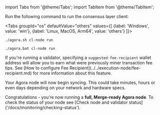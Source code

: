 import Tabs from '@theme/Tabs';
import TabItem from '@theme/TabItem';

<p>Run the following command to run the consensus layer client:</p>

<Tabs groupId="os" defaultValue="others" values={[
      {label: 'Windows', value: 'win'},
      {label: 'Linux, MacOS, Arm64', value: 'others'}
      ]}>
<TabItem value="others">

```
./agora.sh cl-node run
```
</TabItem>

<TabItem value="win">

```
./agora.bat cl-node run
```
</TabItem>
</Tabs>

<div>
If you're running a validator, specifying a <code>suggested-fee-recipient</code> wallet address will allow you to earn what were previously miner transaction fee tips. See [How to configure Fee Recipient](../../execution-node/fee-recipient.md) for more information about this feature.

Your Agora node will now begin syncing. This could take minutes, hours or even days depending on your network and hardware specs.

<p>Congratulations - you’re now running a <strong>full, Merge-ready Agora node</strong>. To check the status of your node see [Check node and validator status]('/docs/monitoring/checking-status').</p>
</div>
